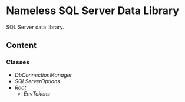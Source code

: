 ﻿# Nameless SQL Server Data Library

SQL Server data library.

## Content

### Classes
- _DbConnectionManager_
- _SQLServerOptions_
- _Root_
    - _EnvTokens_